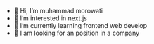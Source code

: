 - 👋 Hi, I’m muhammad morowati
- 👀 I’m interested in next.js
- 🌱 I’m currently learning frontend web develop
- 💞️ I am looking for an position in a company


<!---
mh-morowati/mh-morowati is a ✨ special ✨ repository because its `README.md` (this file) appears on your GitHub profile.
You can click the Preview link to take a look at your changes.
--->
